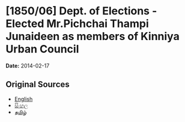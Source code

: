 # [1850/06] Dept. of Elections - Elected Mr.Pichchai Thampi Junaideen as members of Kinniya Urban Council

**Date:** 2014-02-17

## Original Sources

- [English](https://documents.gov.lk/view/extra-gazettes/2014/2/1850-06_E.pdf)
- [සිංහල](https://documents.gov.lk/view/extra-gazettes/2014/2/1850-06_S.pdf)
- [தமிழ்](https://documents.gov.lk/view/extra-gazettes/2014/2/1850-06_T.pdf)
